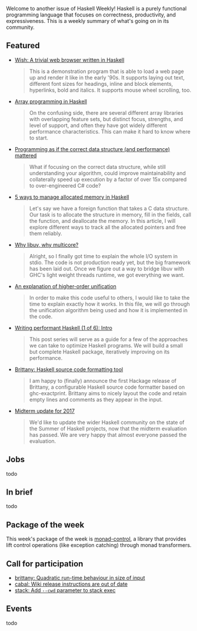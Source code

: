 <!-- 2017-08-10 -->

Welcome to another issue of Haskell Weekly!
Haskell is a purely functional programming language that focuses on correctness, productivity, and expressiveness.
This is a weekly summary of what's going on in its community.

## Featured

-   [Wish: A trivial web browser written in Haskell](https://github.com/chrisdone/wish/blob/f6cb6ffa38e88a8fa082b2cff33c2da56c249608/README.md)

    > This is a demonstration program that is able to load a web page up and render it like in the early '90s. It supports laying out text, different font sizes for headings, inline and block elements, hyperlinks, bold and italics. It supports mouse wheel scrolling, too.

-   [Array programming in Haskell](https://www.tweag.io/posts/2017-08-09-array-programming-in-haskell.html)

    > On the confusing side, there are several different array libraries with overlapping feature sets, but distinct focus, strengths, and level of support, and often they have got widely different performance characteristics. This can make it hard to know where to start.

-   [Programming as if the correct data structure (and performance) mattered](http://h2.jaguarpaw.co.uk/posts/data-structures-matter/)

    > What if focusing on the correct data structure, while still understanding your algorithm, could improve maintainability and collaterally speed up execution by a factor of over 15x compared to over-engineered C# code?

-   [5 ways to manage allocated memory in Haskell](https://ro-che.info/articles/2017-08-06-manage-allocated-memory-haskell)

    > Let's say we have a foreign function that takes a C data structure. Our task is to allocate the structure in memory, fill in the fields, call the function, and deallocate the memory. In this article, I will explore different ways to track all the allocated pointers and free them reliably.

-   [Why libuv, why multicore?](https://github.com/winterland1989/stdio/wiki/Why-libuv,-why-multicore%3F/b8fe3ae9f04ed1e0e9f614939da0896087e63003)

    > Alright, so I finally got time to explain the whole I/O system in stdio. The code is not production ready yet, but the big framework has been laid out. Once we figure out a way to bridge libuv with GHC's light weight threads runtime, we got everything we want.

-   [An explanation of higher-order unification](https://github.com/jozefg/higher-order-unification/blob/21382f44205aa3d8b115fe2b2eba47489da4b492/explanation.md)

    > In order to make this code useful to others, I would like to take the time to explain exactly how it works. In this file, we will go through the unification algorithm being used and how it is implemented in the code.

-   [Writing performant Haskell (1 of 6): Intro](https://jship.github.io/posts/2017-08-09-writing-performant-haskell-part-1.html)

    > This post series will serve as a guide for a few of the approaches we can take to optimize Haskell programs. We will build a small but complete Haskell package, iteratively improving on its performance.

-   [Brittany: Haskell source code formatting tool](https://mail.haskell.org/pipermail/haskell/2017-August/025250.html)

    > I am happy to (finally) announce the first Hackage release of Brittany, a configurable Haskell source code formatter based on ghc-exactprint. Brittany aims to nicely layout the code and retain empty lines and comments as they appear in the input.

-   [Midterm update for 2017](https://summer.haskell.org/news/2017-08-04-midterm-update.html)

    > We'd like to update the wider Haskell community on the state of the Summer of Haskell projects, now that the midterm evaluation has passed. We are very happy that almost everyone passed the evaluation.

## Jobs

todo

## In brief

todo

## Package of the week

This week's package of the week is [monad-control](https://www.stackage.org/haddock/nightly-2017-08-10/monad-control-1.0.2.2/Control-Monad-Trans-Control.html),
a library that provides lift control operations (like exception catching) through monad transformers.

## Call for participation

-   [brittany: Quadratic run-time behaviour in size of input](https://github.com/lspitzner/brittany/issues/34)
-   [cabal: Wiki release instructions are out of date](https://github.com/haskell/cabal/issues/4622)
-   [stack: Add `--cwd` parameter to stack exec](https://github.com/commercialhaskell/stack/issues/3264)

## Events

todo
